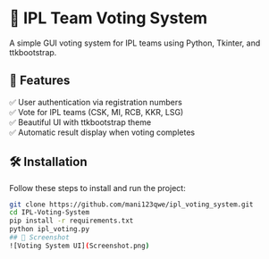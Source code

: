 # 🏏 IPL Team Voting System

A simple GUI voting system for IPL teams using Python, Tkinter, and ttkbootstrap.

## 🎯 Features
✅ User authentication via registration numbers  
✅ Vote for IPL teams (CSK, MI, RCB, KKR, LSG)  
✅ Beautiful UI with ttkbootstrap theme  
✅ Automatic result display when voting completes  

## 🛠 Installation
Follow these steps to install and run the project:

```sh
git clone https://github.com/mani123qwe/ipl_voting_system.git
cd IPL-Voting-System
pip install -r requirements.txt
python ipl_voting.py
## 📸 Screenshot  
![Voting System UI](Screenshot.png)


